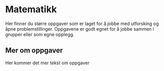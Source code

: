 # Matematikk
Her finner du større oppgaver som er laget for å jobbe med utforsking og åpne problemstillinger. Oppgavene er godt egnet for å jobbe sammen i grupper eller som egne opplegg.

## Mer om oppgaver
Her kommer det mer tekst om oppgaver